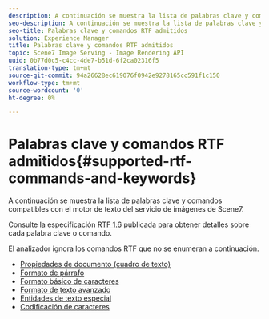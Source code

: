 ```yaml
---
description: A continuación se muestra la lista de palabras clave y comandos compatibles con el motor de texto del servicio de imágenes de Scene7.
seo-description: A continuación se muestra la lista de palabras clave y comandos compatibles con el motor de texto del servicio de imágenes de Scene7.
seo-title: Palabras clave y comandos RTF admitidos
solution: Experience Manager
title: Palabras clave y comandos RTF admitidos
topic: Scene7 Image Serving - Image Rendering API
uuid: 0b77d0c5-c4cc-4de7-b51d-6f2ca02316f5
translation-type: tm+mt
source-git-commit: 94a26628ec619076f0942e9278165cc591f1c150
workflow-type: tm+mt
source-wordcount: '0'
ht-degree: 0%

---
```



# Palabras clave y comandos RTF admitidos{#supported-rtf-commands-and-keywords}

A continuación se muestra la lista de palabras clave y comandos compatibles con el motor de texto del servicio de imágenes de Scene7.

Consulte la especificación [RTF 1.6](http://msdn.microsoft.com/en-us/library/aa140277%28v=office.10%29.aspx) publicada para obtener detalles sobre cada palabra clave o comando.

El analizador ignora los comandos RTF que no se enumeran a continuación.

* [Propiedades de documento (cuadro de texto)](r-document-text-box-properties.md)
* [Formato de párrafo](r-paragraph-formatting.md)
* [Formato básico de caracteres](r-basic-character-formatting.md)
* [Formato de texto avanzado](r-advanced-text-formatting.md)
* [Entidades de texto especial](r-special-text-entities.md)
* [Codificación de caracteres](r-is-http-character-encoding.md)
